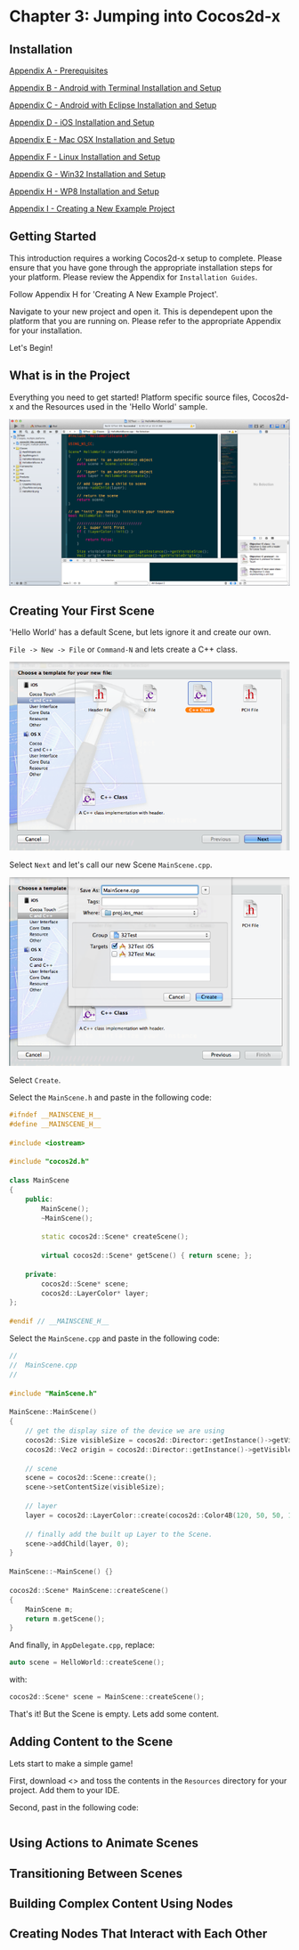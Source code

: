 # Chapter 3: Jumping into Cocos2d-x

## Installation

[Appendix A - Prerequisites]()

[Appendix B - Android with Terminal Installation and Setup]()

[Appendix C - Android with Eclipse Installation and Setup]()

[Appendix D - iOS Installation and Setup]()

[Appendix E - Mac OSX Installation and Setup]()

[Appendix F - Linux Installation and Setup]()

[Appendix G - Win32 Installation and Setup]()

[Appendix H - WP8 Installation and Setup]()

[Appendix I - Creating a New Example Project]()

## Getting Started
This introduction requires a working Cocos2d-x setup to complete. Please ensure that you have gone through the appropriate installation steps for your platform. Please review the Appendix for `Installation Guides`. 

Follow Appendix H for 'Creating A New Example Project'.

Navigate to your new project and open it. This is dependepent upon the platform that you are running on. Please refer to the appropriate Appendix for your installation.

Let's Begin!

## What is in the Project
Everything you need to get started! Platform specific source files, Cocos2d-x and the Resources used in the 'Hello World' sample.

![](3/3_1.png "Hello World Project in XCode")
    
## Creating Your First Scene
'Hello World' has a default Scene, but lets ignore it and create our own.

`File -> New -> File` or `Command-N` and lets create a C++ class.

![](3/3_2.png "New C++ class")

Select `Next` and let's call our new Scene `MainScene.cpp`.

![](3/3_3.png "Name the new class")

Select `Create`.

Select the `MainScene.h` and paste in the following code:

```cpp
#ifndef __MAINSCENE_H__
#define __MAINSCENE_H__

#include <iostream>

#include "cocos2d.h"

class MainScene
{
    public:
        MainScene();
        ~MainScene();
    
        static cocos2d::Scene* createScene();

        virtual cocos2d::Scene* getScene() { return scene; };
    
    private:
        cocos2d::Scene* scene;
        cocos2d::LayerColor* layer;
};

#endif // __MAINSCENE_H__
```
Select the `MainScene.cpp` and paste in the following code:
```cpp
//
//  MainScene.cpp
//

#include "MainScene.h"

MainScene::MainScene()
{
    // get the display size of the device we are using
    cocos2d::Size visibleSize = cocos2d::Director::getInstance()->getVisibleSize();
    cocos2d::Vec2 origin = cocos2d::Director::getInstance()->getVisibleOrigin();

    // scene
    scene = cocos2d::Scene::create();
    scene->setContentSize(visibleSize);
    
    // layer
    layer = cocos2d::LayerColor::create(cocos2d::Color4B(120, 50, 50, 120), visibleSize.width, visibleSize.height);
    
    // finally add the built up Layer to the Scene.
    scene->addChild(layer, 0);
}

MainScene::~MainScene() {}

cocos2d::Scene* MainScene::createScene()
{
    MainScene m;
    return m.getScene();
}
```
And finally, in `AppDelegate.cpp`, replace:

```cpp
auto scene = HelloWorld::createScene();
```
with:
```cpp
cocos2d::Scene* scene = MainScene::createScene();
```

That's it! But the Scene is empty. Lets add some content. 

## Adding Content to the Scene

Lets start to make a simple game!

First, download <> and toss the contents in the `Resources` directory for your project. Add them to your IDE.

Second, past in the following code:

```cpp

``` 
    
## Using Actions to Animate Scenes
    
## Transitioning Between Scenes
    
## Building Complex Content Using Nodes
    
## Creating Nodes That Interact with Each Other